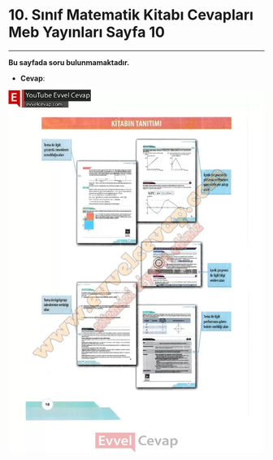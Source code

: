 # 10. Sınıf Matematik Kitabı Cevapları Meb Yayınları Sayfa 10

---

**Bu sayfada soru bulunmamaktadır.**

-   **Cevap**:

![Image 1](./image_1.webp)